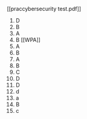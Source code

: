[[praccybersecurity test.pdf]]
1. D
2. B
3. A
4. B [[WPA]] 
5. A
6. B
7. A
8. B
9. C
10. D
11. D
12. d
13. a
14. B
15. c